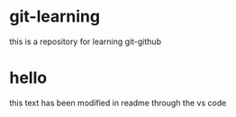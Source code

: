 # git-learning
this is a repository for learning git-github

# hello
this text has been modified in readme through the vs code